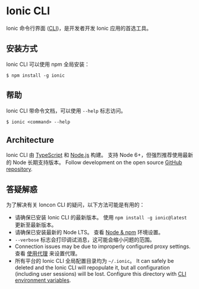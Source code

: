 ---
---

# Ionic CLI

Ionic 命令行界面 ([CLI](/docs/faq/glossary#cli))，是开发者开发 Ionic 应用的首选工具。

## 安装方式

Ionic CLI 可以使用 npm 全局安装：

```shell
$ npm install -g ionic
```

## 帮助

Ionic CLI 带命令文档，可以使用 `--help` 标志访问。

```shell
$ ionic <command> --help
```

<!-- TODO: image? -->

## Architecture

Ionic CLI 由 [TypeScript](/docs/faq/glossary#typescript) 和 [Node.js](/docs/faq/glossary#node) 构建。 支持 Node 6+，但强烈推荐使用最新的 Node 长期支持版本。 Follow development on the open source <a href="https://github.com/ionic-team/ionic-cli" target="_blank">GitHub repository</a>.

## 答疑解惑

为了解决有关 Ioncon CLI 的疑问，以下方法可能是有用的：

- 请确保已安装 Ionic CLI 的最新版本。 使用 `npm install -g ionic@latest` 更新至最新版本。
- 请确保已安装最新的 Node LTS。 查看 [Node & npm](/docs/installation/environment#node-npm) 环境设置。
- `--verbose` 标志会打印调试消息，这可能会缩小问题的范围。
- Connection issues may be due to improperly configured proxy settings. 查看 [使用代理](/docs/cli/using-a-proxy) 来设置代理。
- 所有平台的 Ionic CLI 全局配置目录均为 `~/.ionic`。 It can safely be deleted and the Ionic CLI will repopulate it, but all configuration (including user sessions) will be lost. Configure this directory with [CLI environment variables](/docs/cli/configuration#environment-variables).